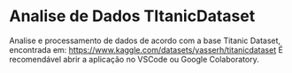 # Analise de Dados TItanicDataset
 Analise e processamento de dados de acordo com a base Titanic Dataset, encontrada em: https://www.kaggle.com/datasets/yasserh/titanicdataset
 É recomendável abrir a aplicação no VSCode ou Google Colaboratory.
